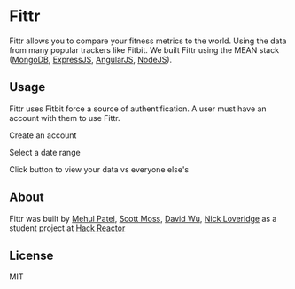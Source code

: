 # Fittr

Fittr allows you to compare your fitness metrics to the world.
Using the data from many popular trackers like Fitbit.
We built Fittr using the MEAN stack ([MongoDB](http://mongodb.org), [ExpressJS](http://expressjs.com), [AngularJS](http://angularjs.org/), [NodeJS](http://nodejs.org)).

## Usage

Fittr uses Fitbit force a source of authentification. A user must have an account with them to use Fittr.

Create an account

Select a date range

Click button to view your data vs everyone else's
## About

Fittr was built by [Mehul Patel](https://github.com/Mayho), [Scott Moss](https://github.com/Hendrixer), [David Wu](https://github.com/wuwoot), [Nick Loveridge](https://github.com/lovenick) as a student project at [Hack Reactor](http://hackreactor.com)

## License
MIT
